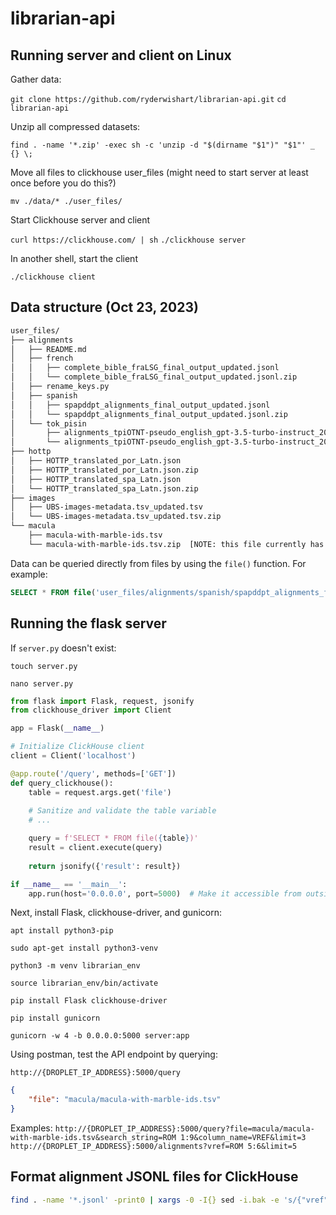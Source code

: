 # librarian-api

## Running server and client on Linux

Gather data:

`git clone https://github.com/ryderwishart/librarian-api.git`
`cd librarian-api`

Unzip all compressed datasets:

`find . -name '*.zip' -exec sh -c 'unzip -d "$(dirname "$1")" "$1"' _ {} \;`

Move all files to clickhouse user_files (might need to start server at least once before you do this?)

`mv ./data/* ./user_files/`

Start Clickhouse server and client

`curl https://clickhouse.com/ | sh`
`./clickhouse server`

In another shell, start the client

`./clickhouse client`

## Data structure (Oct 23, 2023)

```bash
user_files/
├── alignments
│   ├── README.md
│   ├── french
│   │   ├── complete_bible_fraLSG_final_output_updated.jsonl
│   │   └── complete_bible_fraLSG_final_output_updated.jsonl.zip
│   ├── rename_keys.py
│   ├── spanish
│   │   ├── spapddpt_alignments_final_output_updated.jsonl
│   │   └── spapddpt_alignments_final_output_updated.jsonl.zip
│   └── tok_pisin
│       ├── alignments_tpiOTNT-pseudo_english_gpt-3.5-turbo-instruct_20230927_final_output_updated.jsonl
│       └── alignments_tpiOTNT-pseudo_english_gpt-3.5-turbo-instruct_20230927_final_output_updated.jsonl.zip
├── hottp
│   ├── HOTTP_translated_por_Latn.json
│   ├── HOTTP_translated_por_Latn.json.zip
│   ├── HOTTP_translated_spa_Latn.json
│   └── HOTTP_translated_spa_Latn.json.zip
├── images
│   ├── UBS-images-metadata.tsv_updated.tsv
│   └── UBS-images-metadata.tsv_updated.tsv.zip
└── macula
    ├── macula-with-marble-ids.tsv
    └── macula-with-marble-ids.tsv.zip  [NOTE: this file currently has a double header to force ClickHouse to read all columns as strings]
```

Data can be queried directly from files by using the `file()` function. For example:

```sql
SELECT * FROM file('user_files/alignments/spanish/spapddpt_alignments_final_output_updated.jsonl')
```


## Running the flask server

If `server.py` doesn't exist:

`touch server.py`

`nano server.py`

```python
from flask import Flask, request, jsonify
from clickhouse_driver import Client

app = Flask(__name__)

# Initialize ClickHouse client
client = Client('localhost')

@app.route('/query', methods=['GET'])
def query_clickhouse():
    table = request.args.get('file')
    
    # Sanitize and validate the table variable
    # ...

    query = f'SELECT * FROM file({table})'
    result = client.execute(query)
    
    return jsonify({'result': result})

if __name__ == '__main__':
    app.run(host='0.0.0.0', port=5000)  # Make it accessible from outside the droplet
```

Next, install Flask, clickhouse-driver, and gunicorn:

`apt install python3-pip`

`sudo apt-get install python3-venv`

`python3 -m venv librarian_env`

`source librarian_env/bin/activate`

`pip install Flask clickhouse-driver`

`pip install gunicorn`

`gunicorn -w 4 -b 0.0.0.0:5000 server:app`

Using postman, test the API endpoint by querying:

`http://{DROPLET_IP_ADDRESS}:5000/query`

```json
{
    "file": "macula/macula-with-marble-ids.tsv"
}
```

Examples:
`http://{DROPLET_IP_ADDRESS}:5000/query?file=macula/macula-with-marble-ids.tsv&search_string=ROM 1:9&column_name=VREF&limit=3`
`http://{DROPLET_IP_ADDRESS}:5000/alignments?vref=ROM 5:6&limit=5`

## Format alignment JSONL files for ClickHouse

```bash
find . -name '*.jsonl' -print0 | xargs -0 -I{} sed -i.bak -e 's/{"vref": "\([^"]*\)".*/\1\t&/' {}
```